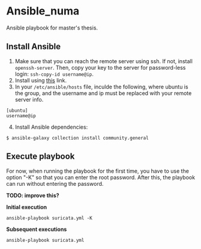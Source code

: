 # Ansible_numa
Ansible playbook for master's thesis.

## Install Ansible
1. Make sure that you can reach the remote server using ssh. If not, install `openssh-server`. Then, copy your key to the server for password-less login: `ssh-copy-id username@ip`.
2. Install using [this](https://docs.ansible.com/ansible/latest/installation_guide/index.html) link.
3. In your `/etc/ansible/hosts` file, inculde the following, where ubuntu is the group, and the username and ip must be replaced with your remote server info.

```
[ubuntu]
username@ip
```

4. Install Ansible dependencies:

```
$ ansible-galaxy collection install community.general
```

## Execute playbook
For now, when running the playbook for the first time, you have to use the option "-K" so that you can enter the root password. After this, the playbook can run without entering the password.

**TODO: improve this?**

**Initial execution**

    ansible-playbook suricata.yml -K

**Subsequent executions**
  
    ansible-playbook suricata.yml
